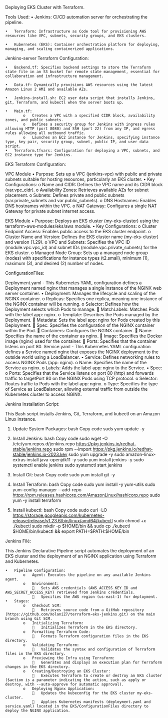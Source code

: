 Deploying EKS Cluster with Terraform.

Tools Used:
    •	Jenkins: CI/CD automation server for orchestrating the pipeline.

    •	Terraform: Infrastructure as Code tool for provisioning AWS resources like VPC, subnets, security groups, and EKS clusters.

    •	Kubernetes (EKS): Container orchestration platform for deploying, managing, and scaling containerized applications.

Jenkins-server Terraform Configuration:

    •	Backend.tf: Specifies backend settings to store the Terraform state file in an S3 bucket for remote state management, essential for collaboration and infrastructure management.

    •	Data.tf: Dynamically provisions AWS resources using the latest Amazon Linux 2 AMI and available AZs.

    •	Jenkins-install.sh: EC2 user data script that installs Jenkins, git, Terraform, and kubectl when the server boots up.
    
    •	Main.tf:
            o	Creates a VPC with a specified CIDR block, availability zones, and public subnets.
            o	Defines a security group for Jenkins with ingress rules allowing HTTP (port 8080) and SSH (port 22) from any IP, and egress rules allowing all outbound traffic.
            o	Launches an EC2 instance for Jenkins, specifying instance type, key pair, security group, subnet, public IP, and user data script.
    •	Terraform.tfvars: Configuration for deploying a VPC, subnets, and EC2 instance type for Jenkins.

EKS Terraform Configuration:

VPC Module
    •	Purpose: Sets up a VPC (jenkins-vpc) with public and private subnets suitable for hosting resources, particularly an EKS cluster.
    •	Key Configurations:
            o	Name and CIDR: Defines the VPC name and its CIDR block (var.vpc_cidr).
            o	Availability Zones: Retrieves available AZs for subnet placement.
            o	Subnets: Defines private and public subnets (var.private_subnets and var.public_subnets).
            o	DNS Hostnames: Enables DNS hostnames within the VPC.
            o	NAT Gateway: Configures a single NAT Gateway for private subnet internet access.

EKS Module
    •	Purpose: Deploys an EKS cluster (my-eks-cluster) using the terraform-aws-modules/eks/aws module.
    •	Key Configurations:
            o	Cluster Endpoint Access: Enables public access to the EKS cluster endpoint.
            o	Cluster Name and Version: Defines the EKS cluster name (my-eks-cluster) and version (1.29).
            o	VPC and Subnets: Specifies the VPC ID (module.vpc.vpc_id) and subnet IDs (module.vpc.private_subnets) for the EKS cluster.
            o	Managed Node Group: Sets up a managed node group (nodes) with specifications for instance types (t2.small), minimum (1), maximum (3), and desired (2) number of nodes.

ConfigurationFiles:

Deployment.yaml - This Kubernetes YAML configuration defines a Deployment named nginx that manages a single instance of the NGINX web server container.
    •	Deployment: Manages the lifecycle and scaling of the NGINX container.
            o	Replicas: Specifies one replica, meaning one instance of the NGINX container will be running.
            o	Selector: Defines how the Deployment selects which Pods to manage.
                	MatchLabels: Matches Pods with the label app: nginx.
            o	Template: Describes the Pods managed by the Deployment.
                	Metadata: Sets the label app: nginx for Pods created by this Deployment.
                	Spec: Specifies the configuration of the NGINX container within the Pod.
                    	Containers: Configures the NGINX container.
                        	Name: Specifies the name of the container as nginx.
                        	Image: Specifies the Docker image (nginx) used for the container.
                        	Ports: Specifies that the container listens on port 80.
Service.yaml - This Kubernetes YAML configuration defines a Service named nginx that exposes the NGINX deployment to the outside world using a LoadBalancer.
    •	Service: Defines networking rules to access NGINX Pods (app: nginx).
            o	Name: Specifies the name of the Service as nginx.
            o	Labels: Adds the label app: nginx to the Service.
    •	Spec:
            o	Ports: Specifies that the Service listens on port 80 (http) and forwards traffic to targetPort 80 on the NGINX Pods using TCP protocol.
            o	Selector: Routes traffic to Pods with the label app: nginx.
            o	Type: Specifies the type of Service as LoadBalancer, allowing external traffic from outside the Kubernetes cluster to access NGINX.

Jenkins Installation Script:

This Bash script installs Jenkins, Git, Terraform, and kubectl on an Amazon Linux instance.

1.	Update System Packages:
    bash
    Copy code
    suds yum update -y

2.	Install Jenkins:
    bash
    Copy code
    sudo wget -O /etc/yum.repos.d/jenkins.repo https://pkg.jenkins.io/redhat-stable/jenkins.repo
    sudo rpm --import https://pkg.jenkins.io/redhat-stable/jenkins.io-2023.key
    sudo yum upgrade -y
    sudo amazon-linux-extras install java-openjdk11 -y
    sudo yum install jenkins -y
    sudo systemctl enable jenkins
    sudo systemctl start jenkins

3.	Install Git:
    bash
    Copy code
    sudo yum install git -y

4.	Install Terraform:
    bash
    Copy code
    sudo yum install -y yum-utils
    sudo yum-config-manager --add-repo https://rpm.releases.hashicorp.com/AmazonLinux/hashicorp.repo
    sudo yum -y install terraform

5.	Install kubectl:
    bash
    Copy code
    sudo curl -LO https://storage.googleapis.com/kubernetes-release/release/v1.23.6/bin/linux/amd64/kubectl
    sudo chmod +x ./kubectl
    sudo mkdir -p $HOME/bin && sudo cp ./kubectl $HOME/bin/kubectl && export PATH=$PATH:$HOME/bin

Jenkins Filé:

This Jenkins Declarative Pipeline script automates the deployment of an EKS cluster and the deployment of an NGINX application using Terraform and Kubernetes.

    •	Pipeline Configuration:
            o	Agent: Executes the pipeline on any available Jenkins agent.
            o	Environment:
                	Sets AWS credentials (AWS_ACCESS_KEY_ID and AWS_SECRET_ACCESS_KEY) retrieved from Jenkins credentials.
                	Specifies the AWS region (us-east-1) for deployment.
    •	Stages:
            o	Checkout SCM:
                	Retrieves source code from a GitHub repository (https://github.com/XolaniZ7/terraform-eks-jenkins.git) on the main branch using Git SCM.
            o	Initializing Terraform:
                	Initializes Terraform in the EKS directory.
            o	Formatting Terraform Code:
                	Formats Terraform configuration files in the EKS directory.
            o	Validating Terraform:
                	Validates the syntax and configuration of Terraform files in the EKS directory.
            o	Previewing the Infra using Terraform:
                	Generates and displays an execution plan for Terraform changes in the EKS directory.
            o	Creating/Destroying an EKS Cluster:
                	Executes Terraform to create or destroy an EKS cluster ($action is a parameter indicating the action, such as apply or destroy, with --auto-approve for automatic approval).
            o	Deploying Nginx Application:
                	Updates the kubeconfig for the EKS cluster my-eks-cluster.
                	Applies Kubernetes manifests (deployment.yaml and service.yaml) located in the EKS/ConfigurationFiles directory to deploy the NGINX application.







